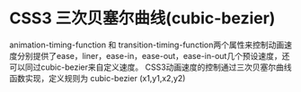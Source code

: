 # CSS3 三次贝塞尔曲线(cubic-bezier)

animation-timing-function 和 transition-timing-function两个属性来控制动画速度分别提供了ease，liner，ease-in，ease-out，ease-in-out几个预设速度，还可以同过cubic-bezier来自定义速度。
CSS3动画速度的控制通过三次贝塞尔曲线函数实现，定义规则为 cubic-bezier (x1,y1,x2,y2)
